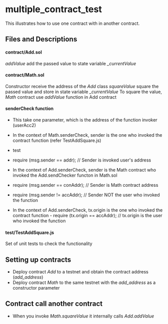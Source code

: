 # multiple_contract_test #

This illustrates how to use one contract with in another contract.

## Files and Descriptions ##

#### contract/Add.sol #### 
_addValue_ add the passed value to state variable *_currentValue*

#### contract/Math.sol #### 
Constructor receive the address of the  *Add* class
_squareValue_ square the passed value and store in state variable *_currentValue*
To square the value, _Math_ contract use _addValue_ function in Add contract

#### senderCheck function #### 
+ This take one parameter, which is the address of the function invoker (userAcc2)
+ In the context of Math.senderCheck, sender is the one who invoked the contract function (refer TestAddSquare.js)
 + test
 + require (msg.sender == addr); // Sender is invoked user's address

+ In the context of Add.senderCheck, sender is the Math contract who invoked the Add.sendChecker functon in Math.sol
 + require (msg.sender == conAddr); // Sender is Math contract address
 + require (msg.sender != accAddr); // Sender NOT the user who invoked the function
        
* In the context of Add.senderCheck, tx.origin is the one who invoked the contract function
       - require (tx.origin == accAddr); // tx.origin is the user who invoked the function
        
####  test/TestAddSquare.js #### 
Set of unit tests to check the functionality

## Setting up contracts ##

* Deploy contract *Add* to a testnet and obtain the contract address (*add_address*)
* Deploy contract *Math* to the same testnet with the *add_address* as a constructor parameter

## Contract call another contract ##
* When you invoke *Math.squareValue* it internally calls *Add.addValue* 



